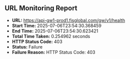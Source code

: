 ## URL Monitoring Report

- **URL:** https://api-gw1-prod1.fisglobal.com/gw/v1/health
- **Start Time:** 2025-07-06T23:54:30.368459
- **End Time:** 2025-07-06T23:54:30.623421
- **Total Time Taken:** 0.254962 seconds
- **HTTP Status Code:** 403
- **Status:** Failure
- **Failure Reason:** HTTP Status Code: 403
